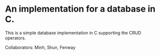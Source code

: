 # An implementation for a database in C. 

This is a simple database implementation in C supporting the CRUD operators.

Collaborators:
Minh, 
Shun, 
Fenway
